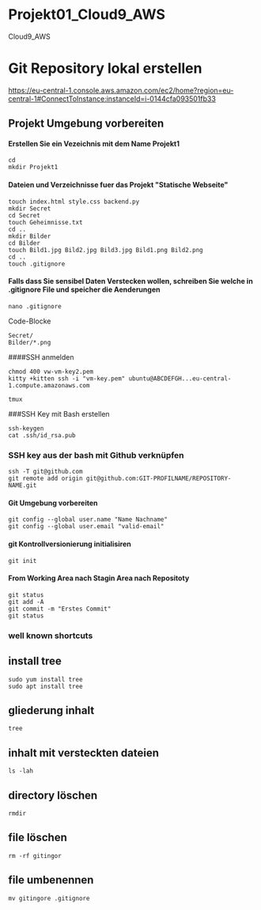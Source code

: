 # Projekt01_Cloud9_AWS
Cloud9_AWS
# Git Repository lokal erstellen

https://eu-central-1.console.aws.amazon.com/ec2/home?region=eu-central-1#ConnectToInstance:instanceId=i-0144cfa093501fb33

## Projekt Umgebung vorbereiten


#### Erstellen Sie ein Vezeichnis mit dem Name Projekt1

    cd
    mkdir Projekt1

#### Dateien und Verzeichnisse fuer das Projekt "Statische Webseite"

    touch index.html style.css backend.py 
    mkdir Secret
    cd Secret
    touch Geheimnisse.txt
    cd ..
    mkdir Bilder
    cd Bilder
    touch Bild1.jpg Bild2.jpg Bild3.jpg Bild1.png Bild2.png
    cd ..
    touch .gitignore

#### Falls dass Sie sensibel Daten Verstecken wollen, schreiben Sie welche in .gitignore File und speicher die Aenderungen

    nano .gitignore

Code-Blocke

    Secret/
    Bilder/*.png

####SSH anmelden

    chmod 400 vw-vm-key2.pem
    kitty +kitten ssh -i "vm-key.pem" ubuntu@ABCDEFGH...eu-central-1.compute.amazonaws.com  

    tmux

###SSH Key mit Bash erstellen

    ssh-keygen
    cat .ssh/id_rsa.pub

### SSH key aus der bash mit Github verknüpfen

    ssh -T git@github.com
    git remote add origin git@github.com:GIT-PROFILNAME/REPOSITORY-NAME.git

#### Git Umgebung vorbereiten

    git config --global user.name "Name Nachname"
    git config --global user.email "valid-email"

#### git Kontrollversionierung initialisiren

    git init

#### From Working Area nach Stagin Area nach Repositoty

    git status
    git add -A
    git commit -m "Erstes Commit"
    git status
    
### well known shortcuts

## install tree 

    sudo yum install tree 		
    sudo apt install tree

## gliederung inhalt

    tree 

## inhalt mit versteckten dateien

    ls -lah

## directory löschen

    rmdir 				

## file löschen

    rm -rf gitingor 		

## file umbenennen

    mv gitingore .gitignore 

